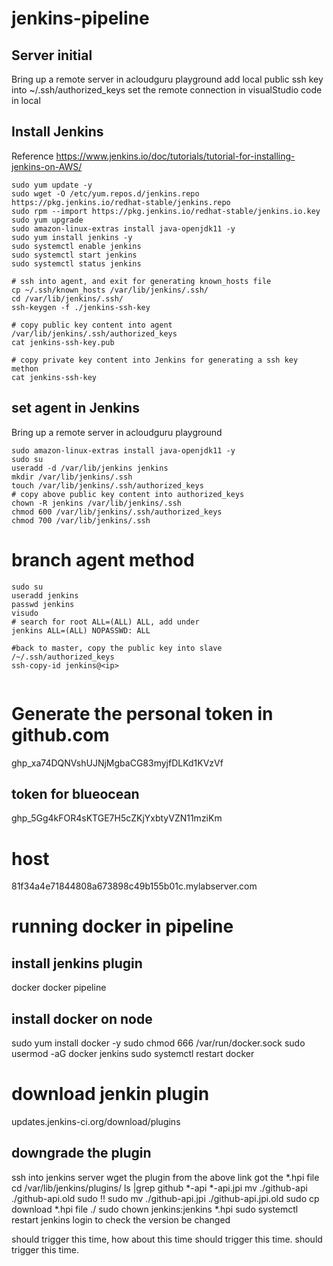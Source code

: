 # jenkins-pipeline

## Server initial
Bring up a remote server in acloudguru playground
add local public ssh key into ~/.ssh/authorized_keys
set the remote connection in visualStudio code in local

## Install Jenkins
Reference https://www.jenkins.io/doc/tutorials/tutorial-for-installing-jenkins-on-AWS/
```
sudo yum update -y
sudo wget -O /etc/yum.repos.d/jenkins.repo https://pkg.jenkins.io/redhat-stable/jenkins.repo
sudo rpm --import https://pkg.jenkins.io/redhat-stable/jenkins.io.key
sudo yum upgrade
sudo amazon-linux-extras install java-openjdk11 -y
sudo yum install jenkins -y
sudo systemctl enable jenkins
sudo systemctl start jenkins
sudo systemctl status jenkins

# ssh into agent, and exit for generating known_hosts file
cp ~/.ssh/known_hosts /var/lib/jenkins/.ssh/
cd /var/lib/jenkins/.ssh/
ssh-keygen -f ./jenkins-ssh-key

# copy public key content into agent /var/lib/jenkins/.ssh/authorized_keys
cat jenkins-ssh-key.pub

# copy private key content into Jenkins for generating a ssh key methon 
cat jenkins-ssh-key

```

## set agent in Jenkins
Bring up a remote server in acloudguru playground
```
sudo amazon-linux-extras install java-openjdk11 -y
sudo su
useradd -d /var/lib/jenkins jenkins
mkdir /var/lib/jenkins/.ssh
touch /var/lib/jenkins/.ssh/authorized_keys
# copy above public key content into authorized_keys
chown -R jenkins /var/lib/jenkins/.ssh
chmod 600 /var/lib/jenkins/.ssh/authorized_keys
chmod 700 /var/lib/jenkins/.ssh

```
# branch agent method
```
sudo su
useradd jenkins
passwd jenkins
visudo 
# search for root ALL=(ALL) ALL, add under
jenkins ALL=(ALL) NOPASSWD: ALL

#back to master, copy the public key into slave /~/.ssh/authorized_keys
ssh-copy-id jenkins@<ip>


```

# Generate the personal token in github.com
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
## token for blueocean
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

# host
81f34a4e71844808a673898c49b155b01c.mylabserver.com

# running docker in pipeline 
## install jenkins plugin
docker
docker pipeline
## install docker on node
sudo yum install docker -y
sudo chmod 666 /var/run/docker.sock
sudo usermod -aG docker jenkins
sudo systemctl restart docker

# download jenkin plugin 
updates.jenkins-ci.org/download/plugins
## downgrade the plugin
ssh into jenkins server
wget the plugin from the above link
got the *.hpi file
cd /var/lib/jenkins/plugins/
ls |grep github
*-api
*-api.jpi
mv ./github-api ./github-api.old
sudo !!
sudo mv ./github-api.jpi ./github-api.jpi.old
sudo cp download *.hpi file ./
sudo chown jenkins:jenkins *.hpi 
sudo systemctl restart jenkins
login to check the version be changed


should trigger this time, how about this time
should trigger this time.
should trigger this time.

